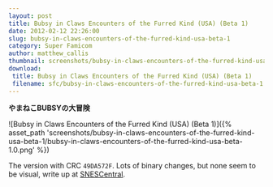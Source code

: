 ```yaml
---
layout: post
title: Bubsy in Claws Encounters of the Furred Kind (USA) (Beta 1)
date: 2012-02-12 22:26:00
slug: bubsy-in-claws-encounters-of-the-furred-kind-usa-beta-1
category: Super Famicom
author: matthew_callis
thumbnail: screenshots/bubsy-in-claws-encounters-of-the-furred-kind-usa-beta-1/bubsy-in-claws-encounters-of-the-furred-kind-usa-beta-1.0.png
download:
 title: Bubsy in Claws Encounters of the Furred Kind (USA) (Beta 1)
 filename: sfc/bubsy-in-claws-encounters-of-the-furred-kind-usa-beta-1.7z
---
```


__やまねこBUBSYの大冒険__

![Bubsy in Claws Encounters of the Furred Kind (USA) (Beta 1)]({% asset_path 'screenshots/bubsy-in-claws-encounters-of-the-furred-kind-usa-beta-1/bubsy-in-claws-encounters-of-the-furred-kind-usa-beta-1.0.png' %})

The version with CRC `49DA572F`. Lots of binary changes, but none seem to be visual, write up at [SNESCentral](http://www.snescentral.com/article.php?id=1033).
